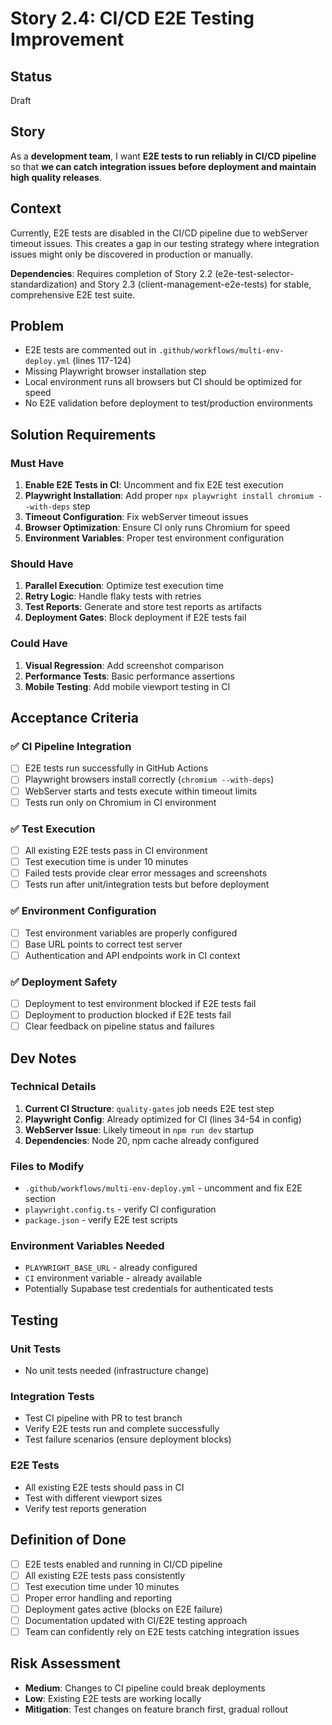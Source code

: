 # Story 2.4: CI/CD E2E Testing Improvement

## Status
Draft

## Story
As a **development team**, I want **E2E tests to run reliably in CI/CD pipeline** so that **we can catch integration issues before deployment and maintain high quality releases**.

## Context
Currently, E2E tests are disabled in the CI/CD pipeline due to webServer timeout issues. This creates a gap in our testing strategy where integration issues might only be discovered in production or manually.

**Dependencies**: Requires completion of Story 2.2 (e2e-test-selector-standardization) and Story 2.3 (client-management-e2e-tests) for stable, comprehensive E2E test suite.

## Problem
- E2E tests are commented out in `.github/workflows/multi-env-deploy.yml` (lines 117-124)
- Missing Playwright browser installation step
- Local environment runs all browsers but CI should be optimized for speed
- No E2E validation before deployment to test/production environments

## Solution Requirements

### Must Have
1. **Enable E2E Tests in CI**: Uncomment and fix E2E test execution
2. **Playwright Installation**: Add proper `npx playwright install chromium --with-deps` step
3. **Timeout Configuration**: Fix webServer timeout issues
4. **Browser Optimization**: Ensure CI only runs Chromium for speed
5. **Environment Variables**: Proper test environment configuration

### Should Have
1. **Parallel Execution**: Optimize test execution time
2. **Retry Logic**: Handle flaky tests with retries
3. **Test Reports**: Generate and store test reports as artifacts
4. **Deployment Gates**: Block deployment if E2E tests fail

### Could Have
1. **Visual Regression**: Add screenshot comparison
2. **Performance Tests**: Basic performance assertions
3. **Mobile Testing**: Add mobile viewport testing in CI

## Acceptance Criteria

### ✅ CI Pipeline Integration
- [ ] E2E tests run successfully in GitHub Actions
- [ ] Playwright browsers install correctly (`chromium --with-deps`)
- [ ] WebServer starts and tests execute within timeout limits
- [ ] Tests run only on Chromium in CI environment

### ✅ Test Execution
- [ ] All existing E2E tests pass in CI environment
- [ ] Test execution time is under 10 minutes
- [ ] Failed tests provide clear error messages and screenshots
- [ ] Tests run after unit/integration tests but before deployment

### ✅ Environment Configuration
- [ ] Test environment variables are properly configured
- [ ] Base URL points to correct test server
- [ ] Authentication and API endpoints work in CI context

### ✅ Deployment Safety
- [ ] Deployment to test environment blocked if E2E tests fail
- [ ] Deployment to production blocked if E2E tests fail
- [ ] Clear feedback on pipeline status and failures

## Dev Notes

### Technical Details
1. **Current CI Structure**: `quality-gates` job needs E2E test step
2. **Playwright Config**: Already optimized for CI (lines 34-54 in config)
3. **WebServer Issue**: Likely timeout in `npm run dev` startup
4. **Dependencies**: Node 20, npm cache already configured

### Files to Modify
- `.github/workflows/multi-env-deploy.yml` - uncomment and fix E2E section
- `playwright.config.ts` - verify CI configuration
- `package.json` - verify E2E test scripts

### Environment Variables Needed
- `PLAYWRIGHT_BASE_URL` - already configured
- `CI` environment variable - already available
- Potentially Supabase test credentials for authenticated tests

## Testing

### Unit Tests
- No unit tests needed (infrastructure change)

### Integration Tests  
- Test CI pipeline with PR to test branch
- Verify E2E tests run and complete successfully
- Test failure scenarios (ensure deployment blocks)

### E2E Tests
- All existing E2E tests should pass in CI
- Test with different viewport sizes
- Verify test reports generation

## Definition of Done
- [ ] E2E tests enabled and running in CI/CD pipeline
- [ ] All existing E2E tests pass consistently  
- [ ] Test execution time under 10 minutes
- [ ] Proper error handling and reporting
- [ ] Deployment gates active (blocks on E2E failure)
- [ ] Documentation updated with CI/E2E testing approach
- [ ] Team can confidently rely on E2E tests catching integration issues

## Risk Assessment
- **Medium**: Changes to CI pipeline could break deployments
- **Low**: Existing E2E tests are working locally
- **Mitigation**: Test changes on feature branch first, gradual rollout
